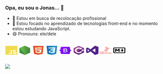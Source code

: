 ### Opa, eu sou o Jonas... 👋

- 🔭 Estou em busca de recolocação profissional
- 🌱 Estou focado no aprendizado de tecnologias front-end e no momento estou estudando JavaScript.
- 😄 Pronouns: ele/dele



<div style="display: inline_block"><br>
  <img align="center" alt="Jonas-Js" height="30" width="40" src="https://raw.githubusercontent.com/devicons/devicon/master/icons/javascript/javascript-plain.svg">
  <img align="center" alt="Jonas-nodejs" height="30" width="40" src="https://raw.githubusercontent.com/devicons/devicon/master/icons/nodejs/nodejs-original.svg">
  <img align="center" alt="Jonas-HTML" height="30" width="40" src="https://raw.githubusercontent.com/devicons/devicon/master/icons/html5/html5-original.svg">
  <img align="center" alt="Jonas-CSS" height="30" width="40" src="https://raw.githubusercontent.com/devicons/devicon/master/icons/css3/css3-original.svg">
  <img align="center" alt="Jonas-Boot" height="30" width="40" src="https://raw.githubusercontent.com/devicons/devicon/master/icons/bootstrap/bootstrap-original.svg">
  <img align="center" alt="Jonas-Csharp" height="30" width="40" src="https://raw.githubusercontent.com/devicons/devicon/master/icons/csharp/csharp-original.svg">
  <img align="center" alt="Jonas-VS" height="30" width="40" src="https://raw.githubusercontent.com/devicons/devicon/master/icons/visualstudio/visualstudio-plain.svg">
  <img align="center" alt="Jonas-SQL" height="30" width="40" src="https://raw.githubusercontent.com/devicons/devicon/master/icons/microsoftsqlserver/microsoftsqlserver-plain-wordmark.svg">
  <img align="center" alt="Jonas-markdown" height="30" width="40" src="https://raw.githubusercontent.com/devicons/devicon/master/icons/markdown/markdown-original.svg">  
</div>
  
  ##
 
<div> 
  <a href="https://www.linkedin.com/in/jonas-domingues-dev/" target="_blank"><img src="https://img.shields.io/badge/-LinkedIn-%230077B5?style=for-the-badge&logo=linkedin&logoColor=white" target="_blank"></a>     
</div>
